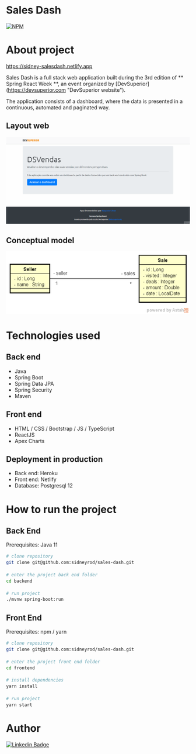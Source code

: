 # Sales Dash 
[![NPM](https://img.shields.io/npm/l/react)](https://github.com/AugustoCesar/projeto-sds3/blob/master/LICENSE) 

# About project

https://sidney-salesdash.netlify.app

Sales Dash is a full stack web application built during the 3rd edition of ** Spring React Week **, an event organized by [DevSuperior] (https://devsuperior.com "DevSuperior website").

The application consists of a dashboard, where the data is presented in a continuous, automated and paginated way.

## Layout web
![Web 1](https://github.com/sidneyrod/assets/blob/main/others/desktop.gif)

## Conceptual model
![Modelo Conceitual](https://github.com/sidneyrod/assets/blob/main/others/model-sales.png)

# Technologies used
## Back end
- Java
- Spring Boot
- Spring Data JPA
- Spring Security
- Maven
## Front end
- HTML / CSS / Bootstrap / JS / TypeScript
- ReactJS
- Apex Charts
## Deployment in production
- Back end: Heroku
- Front end: Netlify
- Database: Postgresql 12

# How to run the project

## Back End
Prerequisites: Java 11

```bash
# clone repository
git clone git@github.com:sidneyrod/sales-dash.git

# enter the project back end folder
cd backend

# run project
./mvnw spring-boot:run
```

## Front End
Prerequisites: npm / yarn

```bash
# clone repository
git clone git@github.com:sidneyrod/sales-dash.git

# enter the project front end folder
cd frontend

# install dependencies
yarn install

# run project
yarn start
```

# Author

[![Linkedin Badge](https://img.shields.io/badge/sidney&nbsp;rodrigues-%230077B5.svg?&style=for-the-badge&logo=linkedin&logoColor=white)](https://www.linkedin.com/in/sidney-rodrigues-6305b0148/)
